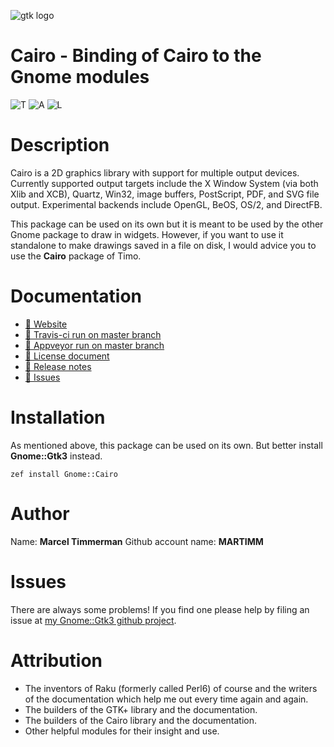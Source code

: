 ![gtk logo][logo]

# Cairo - Binding of Cairo to the Gnome modules

![T][travis-svg] ![A][appveyor-svg] ![L][license-svg]

[travis-svg]: https://travis-ci.org/MARTIMM/gnome-cairo.svg?branch=master
[travis-run]: https://travis-ci.org/MARTIMM/gnome-cairo

[appveyor-svg]: https://ci.appveyor.com/api/projects/status/github/MARTIMM/gnome-cairo?branch=master&passingText=Windows%20-%20OK&failingText=Windows%20-%20FAIL&pendingText=Windows%20-%20pending&svg=true
[appveyor-run]: https://ci.appveyor.com/project/MARTIMM/gnome-cairo/branch/master

[license-svg]: http://martimm.github.io/label/License-label.svg
[licence-lnk]: http://www.perlfoundation.org/artistic_license_2_0

# Description

Cairo is a 2D graphics library with support for multiple output devices. Currently supported output targets include the X Window System (via both Xlib and XCB), Quartz, Win32, image buffers, PostScript, PDF, and SVG file output. Experimental backends include OpenGL, BeOS, OS/2, and DirectFB.

This package can be used on its own but it is meant to be used by the other Gnome package to draw in widgets. However, if you want to use it standalone to make drawings saved in a file on disk, I would advice you to use the **Cairo** package of Timo.

# Documentation
* [ 🔗 Website](https://martimm.github.io/gnome-gtk3/content-docs/reference-cairo.html)
* [ 🔗 Travis-ci run on master branch][travis-run]
* [ 🔗 Appveyor run on master branch][appveyor-run]
* [ 🔗 License document][licence-lnk]
* [ 🔗 Release notes][changes]
* [ 🔗 Issues](https://github.com/MARTIMM/gnome-gtk3/issues)

# Installation
As mentioned above, this package can be used on its own. But better install **Gnome::Gtk3** instead.

`zef install Gnome::Cairo`


# Author

Name: **Marcel Timmerman**
Github account name: **MARTIMM**

# Issues

There are always some problems! If you find one please help by filing an issue at [my Gnome::Gtk3 github project][issues].

# Attribution
* The inventors of Raku (formerly called Perl6) of course and the writers of the documentation which help me out every time again and again.
* The builders of the GTK+ library and the documentation.
* The builders of the Cairo library and the documentation.
* Other helpful modules for their insight and use.

[//]: # (---- [refs] ----------------------------------------------------------)
[changes]: https://github.com/MARTIMM/perl6-gnome-gobject/blob/master/CHANGES.md
[logo]: https://martimm.github.io/perl6-gnome-gtk3/content-docs/images/gtk-perl6.png
[issues]: https://github.com/MARTIMM/perl6-gnome-gtk3/issues
